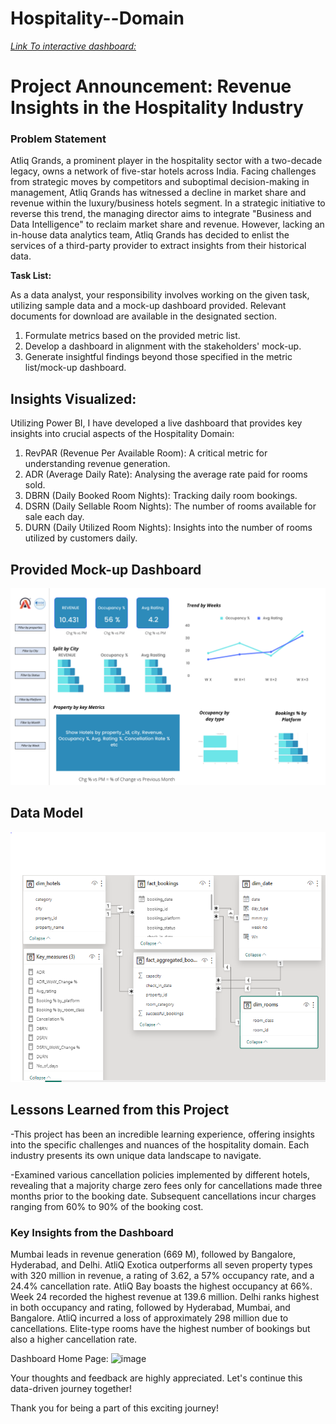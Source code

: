 # Hospitality--Domain

_[Link To interactive dashboard:](https://app.powerbi.com/groups/me/reports/0653acbe-42f5-450a-b39b-558d274f5ba5/ReportSection?experience=power-bi)_

# Project Announcement: Revenue Insights in the Hospitality Industry

### Problem Statement

Atliq Grands, a prominent player in the hospitality sector with a two-decade legacy, owns a network of five-star hotels across India. Facing challenges from strategic moves by competitors and suboptimal decision-making in management, Atliq Grands has witnessed a decline in market share and revenue within the luxury/business hotels segment. In a strategic initiative to reverse this trend, the managing director aims to integrate "Business and Data Intelligence" to reclaim market share and revenue. However, lacking an in-house data analytics team, Atliq Grands has decided to enlist the services of a third-party provider to extract insights from their historical data.

**Task List:**

As a data analyst, your responsibility involves working on the given task, utilizing sample data and a mock-up dashboard provided. Relevant documents for download are available in the designated section.

1. Formulate metrics based on the provided metric list.
2. Develop a dashboard in alignment with the stakeholders' mock-up.
3. Generate insightful findings beyond those specified in the metric list/mock-up dashboard.


## Insights Visualized:
Utilizing Power BI, I have developed a live dashboard that provides key insights into crucial aspects of the Hospitality Domain:

1. RevPAR (Revenue Per Available Room): A critical metric for understanding revenue generation.
2. ADR (Average Daily Rate): Analysing the average rate paid for rooms sold.
3.	DBRN (Daily Booked Room Nights): Tracking daily room bookings.
4.	DSRN (Daily Sellable Room Nights): The number of rooms available for sale each day.
5.	DURN (Daily Utilized Room Nights): Insights into the number of rooms utilized by customers daily.

## Provided Mock-up Dashboard
<p align="center">
    <img src="https://github.com/Kajal553/Hospitality--Domain/blob/main/mock%20up%20dashboard_atliq%20grands.png" width="600">
</p>


## Data Model

<p align="center">
    <img src='https://github.com/Kajal553/Hospitality--Domain/blob/main/DataModel.PNG' height="400">
</p>


## Lessons Learned from this Project
-This project has been an incredible learning experience, offering insights into the specific challenges and nuances of the hospitality domain. 
Each industry presents its own unique data landscape to navigate.

-Examined various cancellation policies implemented by different hotels, revealing that a majority charge zero fees only for cancellations made three months prior to the booking date. Subsequent cancellations incur charges ranging from 60% to 90% of the booking cost.

### Key Insights from the Dashboard
Mumbai leads in revenue generation (669 M), followed by Bangalore, Hyderabad, and Delhi.
AtliQ Exotica outperforms all seven property types with 320 million in revenue, a rating of 3.62, a 57% occupancy rate, and a 24.4% cancellation rate.
AtliQ Bay boasts the highest occupancy at 66%.
Week 24 recorded the highest revenue at 139.6 million.
Delhi ranks highest in both occupancy and rating, followed by Hyderabad, Mumbai, and Bangalore.
AtliQ incurred a loss of approximately 298 million due to cancellations.
Elite-type rooms have the highest number of bookings but also a higher cancellation rate.


Dashboard Home Page:
![image](https://github.com/Kajal553/Hospitality--Domain/assets/60296466/d0b6b307-1621-4e8f-84af-752674ca1f93)


Your thoughts and feedback are highly appreciated. Let's continue this data-driven journey together!

Thank you for being a part of this exciting journey!

